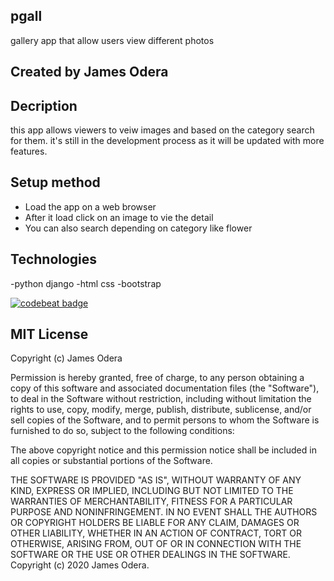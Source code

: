 ## pgall
gallery app that allow users view different photos

## Created by James Odera

## Decription
this app allows viewers to veiw images and based on the category search for them. it's still in the development process as it will be updated with more features.

## Setup method

- Load the app on a web browser
- After it load click on an image to vie the detail
- You can also search depending on category like flower

## Technologies 
-python django 
-html css
-bootstrap

[![codebeat badge](https://codebeat.co/badges/43ff40f6-c0ae-4863-b3ce-adc4b26b1e66)](https://codebeat.co/projects/github-com-jamesodera-pgall-master)

## MIT License

Copyright (c) James Odera

Permission is hereby granted, free of charge, to any person obtaining a copy of this software and associated documentation files (the "Software"), to deal in the Software without restriction, including without limitation the rights to use, copy, modify, merge, publish, distribute, sublicense, and/or sell copies of the Software, and to permit persons to whom the Software is furnished to do so, subject to the following conditions:

The above copyright notice and this permission notice shall be included in all copies or substantial portions of the Software.

THE SOFTWARE IS PROVIDED "AS IS", WITHOUT WARRANTY OF ANY KIND, EXPRESS OR IMPLIED, INCLUDING BUT NOT LIMITED TO THE WARRANTIES OF MERCHANTABILITY, FITNESS FOR A PARTICULAR PURPOSE AND NONINFRINGEMENT. IN NO EVENT SHALL THE AUTHORS OR COPYRIGHT HOLDERS BE LIABLE FOR ANY CLAIM, DAMAGES OR OTHER LIABILITY, WHETHER IN AN ACTION OF CONTRACT, TORT OR OTHERWISE, ARISING FROM, OUT OF OR IN CONNECTION WITH THE SOFTWARE OR THE USE OR OTHER DEALINGS IN THE SOFTWARE. Copyright (c) 2020 James Odera.
